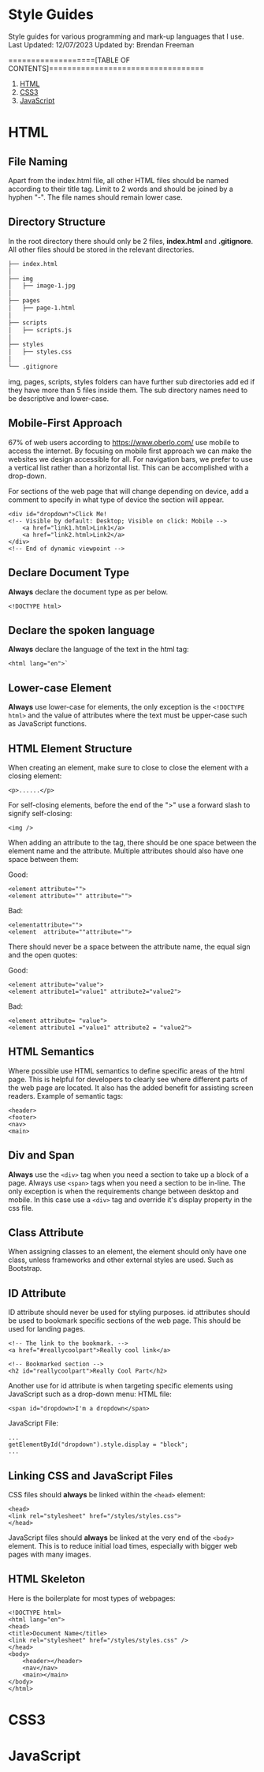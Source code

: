 # Style Guides

Style guides for various programming and mark-up languages that I use.
Last Updated: 12/07/2023
Updated by: Brendan Freeman

===================[TABLE OF CONTENTS]==================================

1. [HTML](#HTML)
2. [CSS3](#CSS3)
3. [JavaScript](#JavaScript)

# HTML

## File Naming

Apart from the index.html file, all other HTML files should be named
according to their title tag. Limit to 2 words and should be joined by
a hyphen "-". The file names should remain lower case.

## Directory Structure

In the root directory there should only be 2 files, **index.html** and 
**.gitignore**. All other files should be stored in the relevant 
directories. 

```markdown
├── index.html
│
├── img
│   ├── image-1.jpg
│
├── pages
│   ├── page-1.html
│ 
├── scripts
│   ├── scripts.js
│
├── styles
│   ├── styles.css
│
└── .gitignore
```
img, pages, scripts, styles folders can have further sub directories add
ed if they have more than 5 files inside them. The sub directory names 
need to be descriptive and lower-case. 

## Mobile-First Approach

67% of web users according to https://www.oberlo.com/ use mobile to 
access the internet. By focusing on mobile first approach we can make 
the websites we design accessible for all. 
For navigation bars, we prefer to use a vertical list rather than a 
horizontal list. This can be accomplished with a drop-down.

For sections of the web page that will change depending on device,
add a comment to specify in what type of device the section will
appear.
```
<div id="dropdown">Click Me!
<!-- Visible by default: Desktop; Visible on click: Mobile -->
	<a href="link1.html>Link1</a>
	<a href="link2.html>Link2</a>
</div>
<!-- End of dynamic viewpoint -->
```

## Declare Document Type

**Always** declare the document type as per below.
```
<!DOCTYPE html>
```

## Declare the spoken language

**Always** declare the language of the text in the html tag:
```
<html lang="en">`
```
## Lower-case Element

**Always** use lower-case for elements, the only exception is the 
`<!DOCTYPE html>` and the value of attributes where the text must be
upper-case such as JavaScript functions.

## HTML Element Structure

When creating an element, make sure to close to close the element with 
a closing element:
```
<p>......</p>
```
For self-closing elements, before the end of the ">" use a forward slash
to signify self-closing:
```
<img />
```
When adding an attribute to the tag, there should be one space between
the element name and the attribute. Multiple attributes should also have
one space between them:

Good:
```
<element attribute="">
<element attribute="" attribute="">
```
Bad:
```
<elementattribute="">
<element  attribute=""attribute="">
```
There should never be a space between the attribute name, the equal sign
and the open quotes:

Good:
```
<element attribute="value">
<element attribute1="value1" attribute2="value2">
```
Bad:
```
<element attribute= "value">
<element attribute1 ="value1" attribute2 = "value2">
```

## HTML Semantics

Where possible use HTML semantics to define specific areas of the html
page. This is helpful for developers to clearly see where different
parts of the web page are located. It also has the added benefit for
assisting screen readers. Example of semantic tags:
```
<header>
<footer>
<nav>
<main>
```

## Div and Span

**Always** use the `<div>` tag when you need a section to take up a block
of a page. Always use `<span>` tags when you need a section to be
in-line. The only exception is when the requirements change between
desktop and mobile. In this case use a `<div>` tag and override
it's display property in the css file.

## Class Attribute

When assigning classes to an element, the element should only have one
class, unless frameworks and other external styles are used. Such as 
Bootstrap.

## ID Attribute

ID attribute should never be used for styling purposes. id attributes 
should be used to bookmark specific sections of the web page. This 
should be used for landing pages.
```
<!-- The link to the bookmark. -->
<a href="#reallycoolpart">Really cool link</a> 

<!-- Bookmarked section -->
<h2 id="reallycoolpart">Really Cool Part</h2>
```
Another use for id attribute is when targeting specific elements using
JavaScript such as a drop-down menu:
HTML file:
```
<span id="dropdown>I'm a dropdown</span>
```
JavaScript File:
```
...
getElementById("dropdown").style.display = "block";
...
```

## Linking CSS and JavaScript Files

CSS files should **always** be linked within the `<head>` element:

```
<head>
<link rel="stylesheet" href="/styles/styles.css">
</head>
```

JavaScript files should **always** be linked at the very end of the 
`<body>` element. This is to reduce initial load times, especially with 
bigger web pages with many images.

## HTML Skeleton

Here is the boilerplate for most types of webpages:
```
<!DOCTYPE html>
<html lang="en">
<head>
<title>Document Name</title>
<link rel="stylesheet" href="/styles/styles.css" />
</head>
<body>
	<header></header>
	<nav</nav>
	<main></main>
</body>
</html>
```

# CSS3

# JavaScript